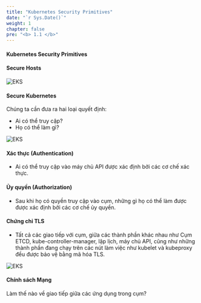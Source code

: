 ```yaml
---
title: "Kubernetes Security Primitives"
date: "`r Sys.Date()`"
weight: 1
chapter: false
pre: "<b> 1.1 </b>"
---
```


#### Kubernetes Security Primitives

#### Secure Hosts

![EKS](/images/0001/0001.png?featherlight=false&width=90pc)


#### Secure Kubernetes
Chúng ta cần đưa ra hai loại quyết định:

- Ai có thể truy cập?
- Họ có thể làm gì?

![EKS](/images/0001/0002.png?featherlight=false&width=90pc)

#### Xác thực (Authentication)

- Ai có thể truy cập vào máy chủ API được xác định bởi các cơ chế xác thực.

#### Ủy quyền (Authorization)

- Sau khi họ có quyền truy cập vào cụm, những gì họ có thể làm được được xác định bởi các cơ chế ủy quyền.

#### Chứng chỉ TLS

- Tất cả các giao tiếp với cụm, giữa các thành phần khác nhau như Cụm ETCD, kube-controller-manager, lập lịch, máy chủ API, cũng như những thành phần đang chạy trên các nút làm việc như kubelet và kubeproxy đều được bảo vệ bằng mã hóa TLS.

![EKS](/images/0001/0003.png?featherlight=false&width=90pc)

#### Chính sách Mạng
Làm thế nào về giao tiếp giữa các ứng dụng trong cụm?

